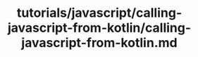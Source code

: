 ---
title: tutorials/javascript/calling-javascript-from-kotlin/calling-javascript-from-kotlin.md
showAuthorInfo: false
redirect_path: /docs/calling-javascript-from-kotlin
---